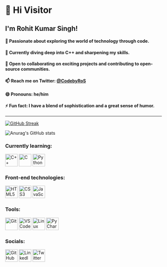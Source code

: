 # 👋 Hi Visitor

## I'm Rohit Kumar Singh!

#### 👀 Passionate about exploring the world of technology through code.
#### 🌱 Currently diving deep into C++ and sharpening my skills.
#### 💞️ Open to collaborating on exciting projects and contributing to open-source communities.
#### 📫 Reach me on Twitter: [@CodebyRoS](https://twitter.com/CodebyRoS)
#### 😄 Pronouns: he/him
#### ⚡ Fun fact: I have a blend of sophistication and a great sense of humor.

---

[![GitHub Streak](https://streak-stats.demolab.com/?user=ProjectsRo-hit)](https://git.io/streak-stats)

![Anurag's GitHub stats](https://github-readme-stats.vercel.app/api?username=ProjectsRO-hit&theme=dark&show_icons=true)

### Currently learning:
<div>
  <img src="https://cdn.jsdelivr.net/gh/devicons/devicon/icons/cplusplus/cplusplus-original.svg" alt="C++" width="40" height="40"/>
  <img src="https://cdn.jsdelivr.net/gh/devicons/devicon/icons/c/c-original.svg" alt="C" width="40" height="40"/>
  <img src="https://cdn.jsdelivr.net/gh/devicons/devicon/icons/python/python-original.svg" alt="Python" width="40" height="40"/>
</div>

### Front-end technologies:
<div>
  <img src="https://cdn.jsdelivr.net/gh/devicons/devicon/icons/html5/html5-original.svg" alt="HTML5" width="40" height="40"/>
  <img src="https://cdn.jsdelivr.net/gh/devicons/devicon/icons/css3/css3-original.svg" alt="CSS3" width="40" height="40"/>
  <img src="https://cdn.jsdelivr.net/gh/devicons/devicon/icons/javascript/javascript-original.svg" alt="JavaScript" width="40" height="40"/>
</div>

### Tools:
<div>
  <img src="https://cdn.jsdelivr.net/gh/devicons/devicon/icons/git/git-original.svg" alt="Git" width="40" height="40"/>
  <img src="https://cdn.jsdelivr.net/gh/devicons/devicon/icons/vscode/vscode-original.svg" alt="VS Code" width="40" height="40"/>
  <img src="https://cdn.jsdelivr.net/gh/devicons/devicon/icons/linux/linux-original.svg" alt="Linux" width="40" height="40"/>
  <img src="https://cdn.jsdelivr.net/gh/devicons/devicon/icons/pycharm/pycharm-original.svg" alt="PyCharm" width="40" height="40"/>
</div>

### Socials:
<div>
  <a href="https://projectsro-hit.github.io/"><img src="https://img.icons8.com/ios-filled/50/ffffff/github.png" alt="GitHub" width="40" height="40"/></a>
  <a href="https://www.linkedin.com/in/rohit-kumar-singh-82b56b307"><img src="https://img.icons8.com/ios-filled/50/ffffff/linkedin.png" alt="LinkedIn" width="40" height="40"/></a>
  <a href="https://twitter.com/CodebyRoS"><img src="https://img.icons8.com/ios-filled/50/ffffff/twitter.png" alt="Twitter" width="40" height="40"/></a>
</div>
